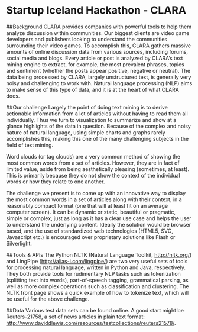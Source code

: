 Startup Iceland Hackathon - CLARA
=========

##Background
CLARA provides companies with powerful tools to help them analyze discussion within communities. Our biggest clients are video game developers and publishers looking to understand the communities surrounding their video games. To accomplish this, CLARA gathers massive amounts of online discussion data from various sources, including forums, social media and blogs. Every article or post is analyzed by CLARA’s text mining engine to extract, for example, the most prevalent phrases, topics and sentiment (whether the posts appear positive, negative or neutral). The data being processed by CLARA, largely unstructured text, is generally very noisy and challenging to work with. Natural language processing (NLP) aims to make sense of this type of data, and it is at the heart of what CLARA does.

##Our challenge
Largely the point of doing text mining is to derive actionable information from a lot of articles without having to read them all individually. Thus we turn to visualization to summarize and show at a glance highlights of the data in question. Because of the complex and noisy nature of natural language, using simple charts and graphs rarely accomplishes this, making this one of the many challenging subjects in the field of text mining.

Word clouds (or tag clouds) are a very common method of showing the most common words from a set of articles. However, they are in fact of limited value, aside from being aesthetically pleasing (sometimes, at least). This is primarily because they do not show the context of the individual words or how they relate to one another.

The challenge we present is to come up with an innovative way to display the most common words in a set of articles along with their context, in a reasonably compact format (one that will at least fit on an average computer screen). It can be dynamic or static, beautiful or pragmatic, simple or complex, just as long as it has a clear use case and helps the user to understand the underlying content. Ideally the solution would be browser based, and the use of standardized web technologies (HTML5, SVG, Javascript etc.) is encouraged over proprietary solutions like Flash or Silverlight.

##Tools & APIs
The Python NLTK (Natural Language Toolkit, http://nltk.org/) and LingPipe (http://alias-i.com/lingpipe/) are two very useful sets of tools for processing natural language, written in Python and Java, respectively. They both provide tools for rudimentary NLP tasks such as tokenization (splitting text into words), part-of-speech tagging, grammatical parsing, as well as more complex operations such as classification and clustering. The NLTK front page shows a quick example of how to tokenize text, which will be useful for the above challenge.

##Data
Various test data sets can be found online. A good start might be Reuters-21758, a set of news articles in plain text format: http://www.daviddlewis.com/resources/testcollections/reuters21578/. 
